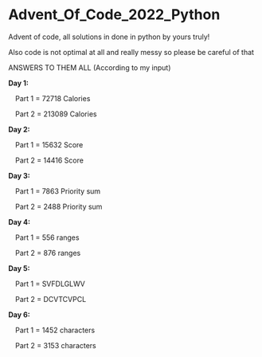 # Advent_Of_Code_2022_Python
Advent of code, all solutions in done in python by yours truly!

Also code is not optimal at all and really messy so please be careful of that


ANSWERS TO THEM ALL (According to my input)

**Day 1:**

&emsp;Part 1 = 72718 Calories

&emsp;Part 2 = 213089 Calories
 
**Day 2:**
  
&emsp;Part 1 = 15632 Score
  
&emsp;Part 2 = 14416 Score
 
**Day 3:**
 
&emsp;Part 1 = 7863 Priority sum
  
&emsp;Part 2 = 2488 Priority sum
  
**Day 4:**

&emsp;Part 1 = 556 ranges
  
&emsp;Part 2 = 876 ranges

**Day 5:**

&emsp;Part 1 = SVFDLGLWV

&emsp;Part 2 = DCVTCVPCL

**Day 6:**

&emsp;Part 1 = 1452 characters

&emsp;Part 2 = 3153 characters
 
